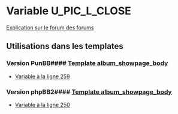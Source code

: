 # Variable U_PIC_L_CLOSE
[Explication sur le forum des forums](http://forum.forumactif.com/t294113-listing-des-variables#U_PIC_L_CLOSE)
## Utilisations dans les templates
### Version PunBB#### [Template album_showpage_body](punbb/album_showpage_body.md)
* [Variable à la ligne 259](../punbb/album_showpage_body.tpl#L259)
### Version phpBB2#### [Template album_showpage_body](subsilver/album_showpage_body.md)
* [Variable à la ligne 250](../subsilver/album_showpage_body.tpl#L250)